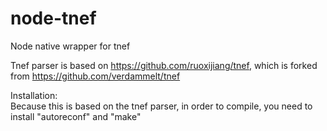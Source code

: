 # node-tnef
Node native wrapper for tnef

Tnef parser is based on https://github.com/ruoxijiang/tnef, which is forked from https://github.com/verdammelt/tnef

Installation:<br/>
Because this is based on the tnef parser, in order to compile, you need to install "autoreconf" and "make"<br/>